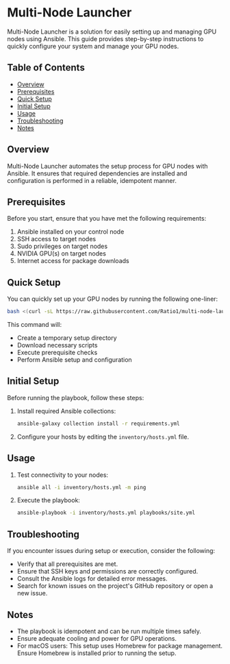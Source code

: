 # Multi-Node Launcher

Multi-Node Launcher is a solution for easily setting up and managing GPU nodes using Ansible. This guide provides step-by-step instructions to quickly configure your system and manage your GPU nodes.

## Table of Contents

- [Overview](#overview)
- [Prerequisites](#prerequisites)
- [Quick Setup](#quick-setup)
- [Initial Setup](#initial-setup)
- [Usage](#usage)
- [Troubleshooting](#troubleshooting)
- [Notes](#notes)

## Overview

Multi-Node Launcher automates the setup process for GPU nodes with Ansible. It ensures that required dependencies are installed and configuration is performed in a reliable, idempotent manner.

## Prerequisites

Before you start, ensure that you have met the following requirements:

1. Ansible installed on your control node
2. SSH access to target nodes
3. Sudo privileges on target nodes
4. NVIDIA GPU(s) on target nodes
5. Internet access for package downloads

## Quick Setup

You can quickly set up your GPU nodes by running the following one-liner:

```bash
bash <(curl -sL https://raw.githubusercontent.com/Ratio1/multi-node-launcher/refs/heads/main/mnl_factory/scripts/install-factory.sh)
```

This command will:
- Create a temporary setup directory
- Download necessary scripts
- Execute prerequisite checks
- Perform Ansible setup and configuration

## Initial Setup

Before running the playbook, follow these steps:

1. Install required Ansible collections:
   ```bash
   ansible-galaxy collection install -r requirements.yml
   ```
2. Configure your hosts by editing the `inventory/hosts.yml` file.

## Usage

1. Test connectivity to your nodes:
   ```bash
   ansible all -i inventory/hosts.yml -m ping
   ```
2. Execute the playbook:
   ```bash
   ansible-playbook -i inventory/hosts.yml playbooks/site.yml
   ```

## Troubleshooting

If you encounter issues during setup or execution, consider the following:

- Verify that all prerequisites are met.
- Ensure that SSH keys and permissions are correctly configured.
- Consult the Ansible logs for detailed error messages.
- Search for known issues on the project's GitHub repository or open a new issue.

## Notes

- The playbook is idempotent and can be run multiple times safely.
- Ensure adequate cooling and power for GPU operations.
- For macOS users: This setup uses Homebrew for package management. Ensure Homebrew is installed prior to running the setup.
